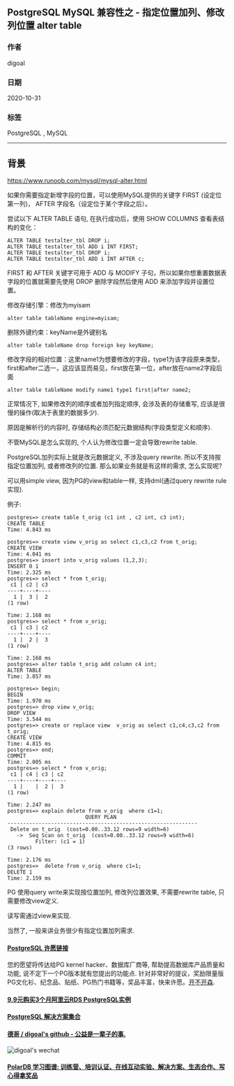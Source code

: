 ## PostgreSQL MySQL 兼容性之 - 指定位置加列、修改列位置 alter table     
                                        
### 作者                                        
digoal                                        
                                        
### 日期                                        
2020-10-31                                        
                                        
### 标签                                        
PostgreSQL , MySQL                                    
                                        
----                                        
                                        
## 背景                 
https://www.runoob.com/mysql/mysql-alter.html    
    
如果你需要指定新增字段的位置，可以使用MySQL提供的关键字 FIRST (设定位第一列)， AFTER 字段名（设定位于某个字段之后）。    
    
尝试以下 ALTER TABLE 语句, 在执行成功后，使用 SHOW COLUMNS 查看表结构的变化：    
    
```    
ALTER TABLE testalter_tbl DROP i;    
ALTER TABLE testalter_tbl ADD i INT FIRST;    
ALTER TABLE testalter_tbl DROP i;    
ALTER TABLE testalter_tbl ADD i INT AFTER c;    
```    
    
FIRST 和 AFTER 关键字可用于 ADD 与 MODIFY 子句，所以如果你想重置数据表字段的位置就需要先使用 DROP 删除字段然后使用 ADD 来添加字段并设置位置。    
    
修改存储引擎：修改为myisam    
    
```    
alter table tableName engine=myisam;    
```    
    
删除外键约束：keyName是外键别名    
    
```    
alter table tableName drop foreign key keyName;    
```    
    
修改字段的相对位置：这里name1为想要修改的字段，type1为该字段原来类型，first和after二选一，这应该显而易见，first放在第一位，after放在name2字段后面    
    
```    
alter table tableName modify name1 type1 first|after name2;    
```    
    
正常情况下, 如果修改列的顺序或者加列指定顺序, 会涉及表的存储重写, 应该是很慢的操作(取决于表里的数据多少).     
    
原因是解析行的内容时, 存储结构必须匹配元数据结构(字段类型定义和顺序).     
    
不管MySQL是怎么实现的, 个人认为修改位置一定会导致rewrite table.    
    
PostgreSQL加列实际上就是改元数据定义, 不涉及query rewrite. 所以不支持按指定位置加列, 或者修改列的位置. 那么如果业务就是有这样的需求, 怎么实现呢?    
    
可以用simple view, 因为PG的view和table一样, 支持dml(通过query rewrite rule实现).     
    
例子:    
    
```    
postgres=> create table t_orig (c1 int , c2 int, c3 int);    
CREATE TABLE    
Time: 4.843 ms    
    
postgres=> create view v_orig as select c1,c3,c2 from t_orig;    
CREATE VIEW    
Time: 4.041 ms    
postgres=> insert into v_orig values (1,2,3);    
INSERT 0 1    
Time: 2.325 ms    
postgres=> select * from t_orig;    
 c1 | c2 | c3     
----+----+----    
  1 |  3 |  2    
(1 row)    
    
Time: 2.168 ms    
postgres=> select * from v_orig;    
 c1 | c3 | c2     
----+----+----    
  1 |  2 |  3    
(1 row)    
    
Time: 2.168 ms    
postgres=> alter table t_orig add column c4 int;    
ALTER TABLE    
Time: 3.857 ms    
    
postgres=> begin;    
BEGIN    
Time: 1.970 ms    
postgres=> drop view v_orig;    
DROP VIEW    
Time: 3.544 ms    
postgres=> create or replace view  v_orig as select c1,c4,c3,c2 from t_orig;    
CREATE VIEW    
Time: 4.815 ms    
postgres=> end;    
COMMIT    
Time: 2.005 ms    
postgres=> select * from v_orig;    
 c1 | c4 | c3 | c2     
----+----+----+----    
  1 |    |  2 |  3    
(1 row)    
    
Time: 2.247 ms    
postgres=> explain delete from v_orig  where c1=1;    
                         QUERY PLAN                              
-------------------------------------------------------------    
 Delete on t_orig  (cost=0.00..33.12 rows=9 width=6)    
   ->  Seq Scan on t_orig  (cost=0.00..33.12 rows=9 width=6)    
         Filter: (c1 = 1)    
(3 rows)    
    
Time: 2.176 ms    
postgres=>  delete from v_orig  where c1=1;    
DELETE 1    
Time: 2.159 ms    
```    
    
PG 使用query write来实现按位置加列, 修改列位置效果, 不需要rewrite table, 只需要修改view定义.     
    
读写需通过view来实现.     
      
当然了, 一般来讲业务很少有指定位置加列需求.  
   
  
#### [PostgreSQL 许愿链接](https://github.com/digoal/blog/issues/76 "269ac3d1c492e938c0191101c7238216")
您的愿望将传达给PG kernel hacker、数据库厂商等, 帮助提高数据库产品质量和功能, 说不定下一个PG版本就有您提出的功能点. 针对非常好的提议，奖励限量版PG文化衫、纪念品、贴纸、PG热门书籍等，奖品丰富，快来许愿。[开不开森](https://github.com/digoal/blog/issues/76 "269ac3d1c492e938c0191101c7238216").  
  
  
#### [9.9元购买3个月阿里云RDS PostgreSQL实例](https://www.aliyun.com/database/postgresqlactivity "57258f76c37864c6e6d23383d05714ea")
  
  
#### [PostgreSQL 解决方案集合](https://yq.aliyun.com/topic/118 "40cff096e9ed7122c512b35d8561d9c8")
  
  
#### [德哥 / digoal's github - 公益是一辈子的事.](https://github.com/digoal/blog/blob/master/README.md "22709685feb7cab07d30f30387f0a9ae")
  
  
![digoal's wechat](../pic/digoal_weixin.jpg "f7ad92eeba24523fd47a6e1a0e691b59")
  
  
#### [PolarDB 学习图谱: 训练营、培训认证、在线互动实验、解决方案、生态合作、写心得拿奖品](https://www.aliyun.com/database/openpolardb/activity "8642f60e04ed0c814bf9cb9677976bd4")
  
